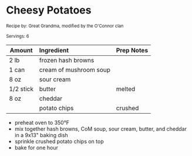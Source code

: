 # Cheesy Potatoes

<small>Recipe by: Great Grandma, modified by the O'Connor clan</small>

<small>Servings: 6</small>

| Amount    | Ingredient             | Prep Notes |
| --------- | :--------------------- | :--------- |
| 2 lb      | frozen hash browns     |            |
| 1 can     | cream of mushroom soup |            |
| 8 oz      | sour cream             |            |
| 1/2 stick | butter                 | melted     |
| 8 oz      | cheddar                |            |
|           | potato chips           | crushed    |

- preheat oven to 350°F
- mix together hash browns, CoM soup, sour cream, butter, and cheddar in a 9x13" baking dish
- sprinkle crushed potato chips on top
- bake for one hour
